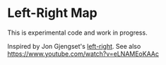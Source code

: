 # Left-Right Map

This is experimental code and work in progress.

Inspired by Jon Gjengset's [left-right](https://github.com/jonhoo/left-right). See also https://www.youtube.com/watch?v=eLNAMEoKAAc
